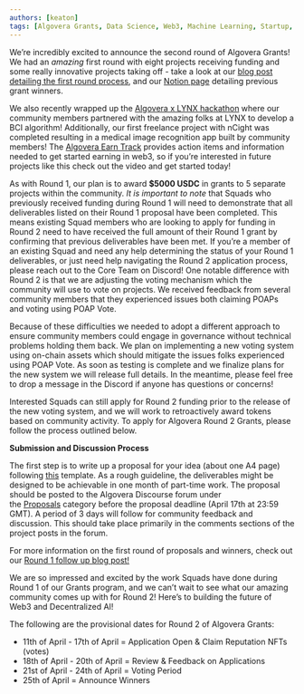 ```yaml
---
authors: [keaton]
tags: [Algovera Grants, Data Science, Web3, Machine Learning, Startup, DAOHaus, DAO, Algovera Squads]
--- 
```

We’re incredibly excited to announce the second round of Algovera Grants! We had an *amazing* first round with eight projects receiving funding and some really innovative projects taking off - take a look at our [blog post detailing the first round process](https://20algovera/), and our [Notion page](https://www.notion.so/Squads-194768658a044302a0cdc24d5d758b9d) detailing previous grant winners.

<!--truncate-->

We also recently wrapped up the [Algovera x LYNX hackathon](https://www.youtube.com/watch?v=O05nH1kzgWE) where our community members partnered with the amazing folks at LYNX to develop a BCI algorithm! Additionally, our first freelance project with nCight was completed resulting in a medical image recognition app built by community members! The [Algovera Earn Track](https://docs.algovera.ai/docs/Tracks/Earn%20Track/Earn%20an%20Income) provides action items and information needed to get started earning in web3, so if you’re interested in future projects like this check out the video and get started today!

As with Round 1, our plan is to award **$5000 USDC** in grants to 5 separate projects within the community. *It is important to note* that Squads who previously received funding during Round 1 will need to demonstrate that all deliverables listed on their Round 1 proposal have been completed. This means existing Squad members who are looking to apply for funding in Round 2 need to have received the full amount of their Round 1 grant by confirming that previous deliverables have been met. If you’re a member of an existing Squad and need any help determining the status of your Round 1 deliverables, or just need help navigating the Round 2 application process, please reach out to the Core Team on Discord! One notable difference with Round 2 is that we are adjusting the voting mechanism which the community will use to vote on projects. We received feedback from several community members that they experienced issues both claiming POAPs and voting using POAP Vote.

Because of these difficulties we needed to adopt a different approach to ensure community members could engage in governance without technical problems holding them back. We plan on implementing a new voting system using on-chain assets which should mitigate the issues folks experienced using POAP Vote. As soon as testing is complete and we finalize plans for the new system we will release full details. In the meantime, please feel free to drop a message in the Discord if anyone has questions or concerns!

Interested Squads can still apply for Round 2 funding prior to the release of the new voting system, and we will work to retroactively award tokens based on community activity. To apply for Algovera Round 2 Grants, please follow the process outlined below.

**Submission and Discussion Process**

The first step is to write up a proposal for your idea (about one A4 page) following [this](https://forum.algovera.ai/t/grant-proposal-template/15) template. As a rough guideline, the deliverables might be designed to be achievable in one month of part-time work. The proposal should be posted to the Algovera Discourse forum under the [Proposals](https://forum.algovera.ai/c/proposals) category before the proposal deadline (April 17th at 23:59 GMT). A period of 3 days will follow for community feedback and discussion. This should take place primarily in the comments sections of the project posts in the forum. 

For more information on the first round of proposals and winners, check out our [Round 1 follow up blog post!](https://docs.algovera.ai/blog/2022/01/27/grant%20recipients%20for%20algovera%20grants%20r1/)

We are so impressed and excited by the work Squads have done during Round 1 of our Grants program, and we can’t wait to see what our amazing community comes up with for Round 2! Here’s to building the future of Web3 and Decentralized AI!

The following are the provisional dates for Round 2 of Algovera Grants:
- 11th of April - 17th of April = Application Open & Claim Reputation NFTs (votes)
- 18th of April - 20th of April = Review & Feedback on Applications
- 21st of April - 24th of April = Voting Period
- 25th of April = Announce Winners
